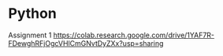 # Python
Assignment 1
https://colab.research.google.com/drive/1YAF7R-FDewghRFjOgcVHlCmGNvtDyZXx?usp=sharing
